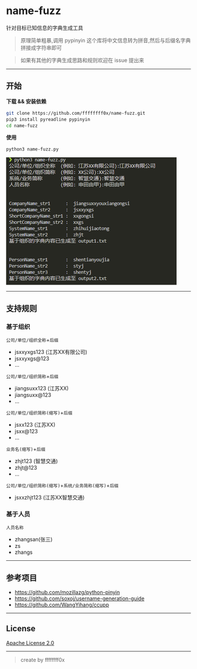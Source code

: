 # name-fuzz

针对目标已知信息的字典生成工具

> 原理简单粗暴,调用 pypinyin 这个库将中文信息转为拼音,然后与后缀名字典拼接成字符串即可

> 如果有其他的字典生成思路和规则欢迎在 issue 提出来

---

## 开始

**下载 && 安装依赖**
```bash
git clone https://github.com/ffffffff0x/name-fuzz.git
pip3 install pyreadline pypinyin
cd name-fuzz
```

**使用**
```bash
python3 name-fuzz.py
```

![](./assets/img/1.png)

---

## 支持规则

### 基于组织

`公司/单位/组织全称`+`后缀`
- jsxxyxgs123 (江苏XX有限公司)
- jsxxyxgs@123
- ...

`公司/单位/组织简称`+`后缀`
- jiangsuxx123 (江苏XX)
- jiangsuxx@123
- ...

`公司/单位/组织简称(缩写)`+`后缀`
- jsxx123 (江苏XX)
- jsxx@123
- ...

`业务名(缩写)`+`后缀`
- zhjt123 (智慧交通)
- zhjt@123
- ...

`公司/单位/组织简称(缩写)`+`系统/业务简称(缩写)`+`后缀`
- jsxxzhjt123 (江苏XX智慧交通)

### 基于人员

`人员名称`
- zhangsan(张三)
- zs
- zhangs

---

## 参考项目

- https://github.com/mozillazg/python-pinyin
- https://github.com/soxoj/username-generation-guide
- https://github.com/WangYihang/ccupp

---

## License

[Apache License 2.0](https://github.com/ffffffff0x/name-fuzz/blob/main/LICENSE)

---

> create by ffffffff0x
